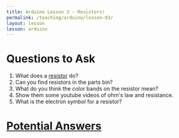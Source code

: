 ```yaml
---
title: Arduino Lesson 3 - Resistors!
permalink: /teaching/arduino/lesson-03/
layout: lesson
lesson: arduino
---
```


# Questions to Ask

1. What does a [resistor](https://en.wikipedia.org/wiki/Resistor) do?
1. Can you find resistors in the parts bin?
1. What do you think the color bands on the resistor mean?
1. Show them some youtube videos of ohm's law and resistance.
1. What is the electron symbol for a resistor?

# [Potential Answers](answers/)
